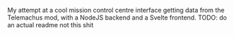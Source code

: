My attempt at a cool mission control centre interface getting data from the Telemachus mod, with a NodeJS backend and a Svelte frontend.
TODO: do an actual readme not this shit